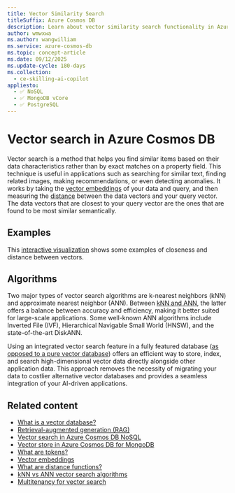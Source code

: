 ```yaml
---
title: Vector Similarity Search
titleSuffix: Azure Cosmos DB
description: Learn about vector similarity search functionality in Azure Cosmos DB's various vector search features.
author: wmwxwa
ms.author: wangwilliam
ms.service: azure-cosmos-db
ms.topic: concept-article
ms.date: 09/12/2025
ms.update-cycle: 180-days
ms.collection:
  - ce-skilling-ai-copilot
appliesto:
  - ✅ NoSQL
  - ✅ MongoDB vCore
  - ✅ PostgreSQL
---
```


# Vector search in Azure Cosmos DB

Vector search is a method that helps you find similar items based on their data characteristics rather than by exact matches on a property field. This technique is useful in applications such as searching for similar text, finding related images, making recommendations, or even detecting anomalies. It works by taking the [vector embeddings](vector-embeddings.md) of your data and query, and then measuring the [distance](distance-functions.md) between the data vectors and your query vector. The data vectors that are closest to your query vector are the ones that are found to be most similar semantically.

## Examples

This [interactive visualization](https://openai.com/index/introducing-text-and-code-embeddings/#text-similarity-models) shows some examples of closeness and distance between vectors.

## Algorithms

Two major types of vector search algorithms are k-nearest neighbors (kNN) and approximate nearest neighbor (ANN). Between [kNN and ANN](knn-vs-ann.md), the latter offers a balance between accuracy and efficiency, making it better suited for large-scale applications. Some well-known ANN algorithms include Inverted File (IVF), Hierarchical Navigable Small World (HNSW), and the state-of-the-art DiskANN.

Using an integrated vector search feature in a fully featured database ([as opposed to a pure vector database](../vector-database.md#integrated-vector-database-vs-pure-vector-database)) offers an efficient way to store, index, and search high-dimensional vector data directly alongside other application data. This approach removes the necessity of migrating your data to costlier alternative vector databases and provides a seamless integration of your AI-driven applications.

## Related content

- [What is a vector database?](../vector-database.md)
- [Retrieval-augmented generation (RAG)](rag.md)
- [Vector search in Azure Cosmos DB NoSQL](../nosql/vector-search.md)
- [Vector store in Azure Cosmos DB for MongoDB](../mongodb/vcore/vector-search.md)
- [What are tokens?](tokens.md)
- [Vector embeddings](vector-embeddings.md)
- [What are distance functions?](distance-functions.md)
- [kNN vs ANN vector search algorithms](knn-vs-ann.md)
- [Multitenancy for vector search](../nosql/multi-tenancy-vector-search.md)
